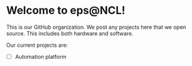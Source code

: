 # Welcome to eps@NCL!

This is our GitHub organization. We post any projects here that we open source. This includes both hardware and software.

Our current projects are:
- [ ] Automation platform


